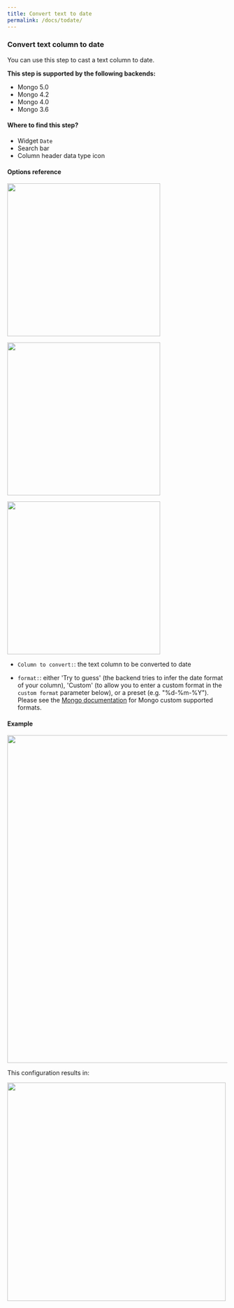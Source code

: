 ```yaml
---
title: Convert text to date
permalink: /docs/todate/
---
```


### Convert text column to date

You can use this step to cast a text column to date.

**This step is supported by the following backends:**

- Mongo 5.0
- Mongo 4.2
- Mongo 4.0
- Mongo 3.6

#### Where to find this step?

- Widget `Date`
- Search bar
- Column header data type icon

#### Options reference

<img src="../../img/docs/user-interface/todate_step_form.jpg" width="350" /></br>

<img src="../../img/docs/user-interface/todate_step_form_presets.jpg" width="350" /></br>

<img src="../../img/docs/user-interface/todate_step_form_custom.jpg" width="350" /></br>

- `Column to convert:`: the text column to be converted to date

- `format:`: either 'Try to guess' (the backend tries to infer the date format of your column),
  'Custom' (to allow you to enter a custom format in the `custom format` parameter below),
  or a preset (e.g. "%d-%m-%Y"). Please see the [Mongo documentation](https://docs.mongodb.com/manual/reference/operator/aggregation/dateFromString/index.html#datefromstring-format-specifiers)
  for Mongo custom supported formats.

#### Example

<img src="../../img/docs/user-interface/todate_example_conf.jpg" width="750" />

This configuration results in:

<img src="../../img/docs/user-interface/todate_example_result.jpg" width="500" />
